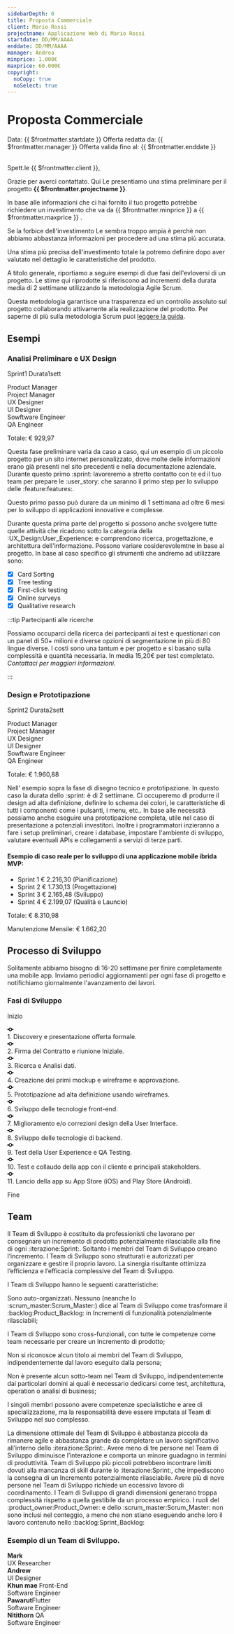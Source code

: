 ```yaml
---
sidebarDepth: 0
title: Proposta Commerciale
client: Mario Rossi
projectname: Applicazione Web di Mario Rossi
startdate: DD/MM/AAAA
enddate: DD/MM/AAAA
manager: Andrea
minprice: 1.000€
maxprice: 60.000€
copyright:
  noCopy: true
  noSelect: true
---
```


# Proposta Commerciale

<div class="Header d-flex flex-justify-between">
<span class="Header-item text-center f6"> Data: {{ $frontmatter.startdate }} </span>
<span class="Header-item text-center f6"> Offerta redatta da: {{ $frontmatter.manager }} </span>
<span class="Header-item text-center f6"> Offerta valida fino al:  {{ $frontmatter.enddate }} </span>
</div><br>


Spett.le {{ $frontmatter.client }},

Grazie per averci contattato.
Qui Le presentiamo una stima preliminare per il progetto **{{ $frontmatter.projectname }}**.

In base alle informazioni che ci hai fornito il tuo progetto potrebbe richiedere un investimento che va da
<span title="minimum" class="Label bg-green">{{ $frontmatter.minprice }}</span> a <span title="maximum" class="Label bg-red">{{ $frontmatter.maxprice }}</span> .

Se la forbice dell'investimento Le sembra troppo ampia è perchè non abbiamo abbastanza informazioni per procedere ad una stima più accurata.

Una stima più precisa dell'investimento totale la potremo definire dopo aver valutato nel dettaglio le caratteristiche del prodotto.

A titolo generale, riportiamo a seguire esempi di due fasi dell'evloversi di un progetto.
Le stime qui riprodotte si riferiscono ad incrementi della durata media di 2 settimane utilizzando la metodologia Agile Scrum.

Questa metodologia garantisce una trasparenza ed un controllo assoluto sul progetto collaborando attivamente alla realizzazione del prodotto.
Per saperne di più sulla metodologia Scrum puoi [leggere la guida](/scrum/).


## Esempi

### Analisi Preliminare e UX Design

<div class="Box box-shadow my-4">
  <div class="Box-header">
    <p>
      <span class="f6-light text-small float-left">Sprint<span class="Counter ml-1">1</span></span>
      <span class="f6-light  text-small float-right">Durata<span class="Counter ml-1">1sett</span></span>
    </p>
</div>

<div class="Box-body py-4">
    <span class="text-small text-gray mr-2">Product Manager</span>
    <span class="Progress" style="width: 300px">
        <div class="bg-green" style="width: 80%"></div>
    </span>
    <span class="text-small text-gray mr-2">Project Manager</span>
    <span class="Progress" style="width: 300px">
        <div class="bg-green" style="width: 30%"></div>
    </span>
    <span class="text-small text-gray mr-2">UX Designer</span>
    <span class="Progress" style="width: 300px">
        <div class="bg-green" style="width: 100%"></div>
    </span>
        <span class="text-small text-gray mr-2">UI Designer</span>
    <span class="Progress" style="width: 300px">
        <div class="bg-green" style="width: 20%"></div>
    </span>
    <span class="text-small text-gray mr-2">Sowftware Engineer</span>
    <span class="Progress" style="width: 300px">
        <div class="bg-green" style="width: 10%"></div>
    </span>
    <span class="text-small text-gray mr-2">QA Engineer</span>
    <span class="Progress" style="width: 300px">
        <div class="bg-green" style="width: 15%"></div>
    </span>
</div>
<div class="Box-footer text-right">
    <p class="Label Label--outline">Totale:  € 929,97</p>
  </div>
</div>

Questa fase preliminare varia da caso a caso, qui un esempio di un piccolo progetto per un sito internet personalizzato, dove molte delle informazioni erano già presenti nel sito precedenti e nella documentazione aziendale. Durante questo primo :sprint: lavoreremo a stretto contatto con te ed il tuo team per prepare le :user_story: che saranno il primo step per lo sviluppo delle :feature:features:.

Questo primo passo può durare da un minimo di 1 settimana ad oltre 6 mesi per lo sviluppo di applicazioni innovative e complesse.

Durante questa prima parte del progetto si possono anche svolgere tutte quelle attività che ricadono sotto la categoria della :UX_Design:User_Experience: e comprendono ricerca, progettazione, e architettura dell'informazione. Possono variare cosiderevolemtne in base al progetto. In base al caso specifico gli strumenti che andremo ad utilizzare sono:

- [x] Card Sorting
- [x] Tree testing
- [x] First-click testing
- [x] Online surveys
- [x] Qualitative research

:::tip Partecipanti alle ricerche

Possiamo occuparci della ricerca dei partecipanti ai test e questionari con un panel di 50+ milioni e diverse opzioni di segmentazione in più di 80 lingue diverse. I costi sono una tantum e per progetto e si basano sulla complessità e quantità necessaria. In media 15,20€ per test completato. _Contattaci per maggiori informazioni_.

:::

### Design e Prototipazione

<div class="Box box-shadow my-4">
  <div class="Box-header">
    <p><span class="f6-light text-small float-left">Sprint<span class="Counter ml-1">2</span></span>
    <span class="f6-light  text-small float-right">Durata<span class="Counter ml-1">2sett</span></span></p>
  </div>
  <div class="Box-body py-4">
      <span class="text-small text-gray mr-2">Product Manager</span>
      <span class="Progress" style="width: 300px">
          <div class="bg-green" style="width: 20%"></div>
      </span>
      <span class="text-small text-gray mr-2">Project Manager</span>
      <span class="Progress" style="width: 300px">
          <div class="bg-green" style="width: 50%"></div>
      </span>
      <span class="text-small text-gray mr-2">UX Designer</span>
      <span class="Progress" style="width: 300px">
          <div class="bg-green" style="width: 20%"></div>
      </span>
          <span class="text-small text-gray mr-2">UI Designer</span>
      <span class="Progress" style="width: 300px">
          <div class="bg-green" style="width: 100%"></div>
      </span>
      <span class="text-small text-gray mr-2">Sowftware Engineer</span>
      <span class="Progress" style="width: 300px">
          <div class="bg-green" style="width: 5%"></div>
      </span>
      <span class="text-small text-gray mr-2">QA Engineer</span>
      <span class="Progress" style="width: 300px">
          <div class="bg-green" style="width: 15%"></div>
      </span>
    <div class="Box-footer text-right">
      <p class="Label Label--outline">Totale:   € 1.960,88</p>
    </div>
  </div>
</div>

Nell' esempio sopra la fase di disegno tecnico e prototipazione. In questo caso la durata dello :sprint: è di 2 settimane. Ci occuperemo di produrre il design ad alta definizione, definire lo schema dei colori, le caratteristiche di tutti i componenti come i pulsanti, i menu, etc.. In base alle necessità possiamo anche eseguire una prototipazione completa, utile nel caso di presentazione a potenziali investitori. Inoltre i programmatori inzieranno a fare i setup preliminari, creare i database, impostare l'ambiente di sviluppo, valutare eventuali APIs e collegamenti a servizi di terze parti.

#### Esempio di caso reale per lo sviluppo di una applicazione mobile ibrida MVP:

<div class="Box box-shadow my-4">
    <ul>
      <li class="Box-row">
        <span title="Label: dark gray label" class="Label Label--gray float-right">Sprint 1</span>
        <span class="text-small text-gray">€ 2.216,30 (Pianificazione)</span>
      </li>
      <li class="Box-row">
      <span title="Label: dark gray label" class="Label Label--gray float-right">Sprint 2</span>
        <span class="text-small text-gray">€ 1.730,13 (Progettazione)</span>
      </li>
      <li class="Box-row">
      <span title="Label: dark gray label" class="Label Label--gray float-right">Sprint 3</span>
        <span class="text-small text-gray">€ 2.165,48 (Sviluppo)</span>
      </li>
      <li class="Box-row">
      <span title="Label: dark gray label" class="Label Label--gray float-right">Sprint 4</span>
        <span class="text-small text-gray">€ 2.199,07 (Qualità e Launcio)</span>
      </li>
    </ul>
  <div class="Box-footer my-2">
    <p class="Label Label--outline">Totale:   € 8.310,98</p>
    <p class="Label Label--outline float-right">Manutenzione Mensile:	 € 1.662,20</p>
  </div>
</div>


## Processo di Sviluppo

Solitamente abbiamo bisogno di 16-20 settimane per finire completamente una mobile app.
Inviamo periodici aggiornamenti per ogni fase di progetto e notifichiamo giornalmente l'avanzamento dei lavori.

### Fasi di Sviluppo

<span class="Counter bg-green text-white">Inizio</span>

<div class="TimelineItem TimelineItem--condensed">
<div class="TimelineItem-badge">
<svg class="octicon octicon-git-commit" viewBox="0 0 14 16" version="1.1" width="14" height="16" aria-hidden="true">
<path fill-rule="evenodd" d="M10.86 7c-.45-1.72-2-3-3.86-3-1.86 0-3.41 1.28-3.86 3H0v2h3.14c.45 1.72 2 3 3.86 3 1.86 0 3.41-1.28 3.86-3H14V7h-3.14zM7 10.2c-1.22 0-2.2-.98-2.2-2.2 0-1.22.98-2.2 2.2-2.2 1.22 0 2.2.98 2.2 2.2 0 1.22-.98 2.2-2.2 2.2z"></path>
</svg>
</div>
<div class="TimelineItem-body">
1. Discovery e presentazione offerta formale.
</div>
</div>
<div class="TimelineItem TimelineItem--condensed">
<div class="TimelineItem-badge">
<svg class="octicon octicon-git-commit" viewBox="0 0 14 16" version="1.1" width="14" height="16" aria-hidden="true">
<path fill-rule="evenodd" d="M10.86 7c-.45-1.72-2-3-3.86-3-1.86 0-3.41 1.28-3.86 3H0v2h3.14c.45 1.72 2 3 3.86 3 1.86 0 3.41-1.28 3.86-3H14V7h-3.14zM7 10.2c-1.22 0-2.2-.98-2.2-2.2 0-1.22.98-2.2 2.2-2.2 1.22 0 2.2.98 2.2 2.2 0 1.22-.98 2.2-2.2 2.2z"></path>
</svg>
</div>
<div class="TimelineItem-body">
2. Firma del Contratto e riunione Iniziale.
</div>
</div>
<div class="TimelineItem TimelineItem--condensed">
<div class="TimelineItem-badge">
<svg class="octicon octicon-git-commit" viewBox="0 0 14 16" version="1.1" width="14" height="16" aria-hidden="true">
<path fill-rule="evenodd" d="M10.86 7c-.45-1.72-2-3-3.86-3-1.86 0-3.41 1.28-3.86 3H0v2h3.14c.45 1.72 2 3 3.86 3 1.86 0 3.41-1.28 3.86-3H14V7h-3.14zM7 10.2c-1.22 0-2.2-.98-2.2-2.2 0-1.22.98-2.2 2.2-2.2 1.22 0 2.2.98 2.2 2.2 0 1.22-.98 2.2-2.2 2.2z"></path>
</svg>
</div>
<div class="TimelineItem-body">
3. Ricerca e Analisi dati.
</div>
</div>
<div class="TimelineItem TimelineItem--condensed">
<div class="TimelineItem-badge">
<svg class="octicon octicon-git-commit" viewBox="0 0 14 16" version="1.1" width="14" height="16" aria-hidden="true">
<path fill-rule="evenodd" d="M10.86 7c-.45-1.72-2-3-3.86-3-1.86 0-3.41 1.28-3.86 3H0v2h3.14c.45 1.72 2 3 3.86 3 1.86 0 3.41-1.28 3.86-3H14V7h-3.14zM7 10.2c-1.22 0-2.2-.98-2.2-2.2 0-1.22.98-2.2 2.2-2.2 1.22 0 2.2.98 2.2 2.2 0 1.22-.98 2.2-2.2 2.2z"></path>
</svg>
</div>
<div class="TimelineItem-body">
4. Creazione dei primi mockup e wireframe e approvazione.
</div>
</div>
<div class="TimelineItem TimelineItem--condensed">
<div class="TimelineItem-badge">
<svg class="octicon octicon-git-commit" viewBox="0 0 14 16" version="1.1" width="14" height="16" aria-hidden="true">
<path fill-rule="evenodd" d="M10.86 7c-.45-1.72-2-3-3.86-3-1.86 0-3.41 1.28-3.86 3H0v2h3.14c.45 1.72 2 3 3.86 3 1.86 0 3.41-1.28 3.86-3H14V7h-3.14zM7 10.2c-1.22 0-2.2-.98-2.2-2.2 0-1.22.98-2.2 2.2-2.2 1.22 0 2.2.98 2.2 2.2 0 1.22-.98 2.2-2.2 2.2z"></path>
</svg>
</div>
<div class="TimelineItem-body">
5.  Prototipazione ad alta definizione usando wireframes.
</div>
</div>
<div class="TimelineItem TimelineItem--condensed">
<div class="TimelineItem-badge">
<svg class="octicon octicon-git-commit" viewBox="0 0 14 16" version="1.1" width="14" height="16" aria-hidden="true">
<path fill-rule="evenodd" d="M10.86 7c-.45-1.72-2-3-3.86-3-1.86 0-3.41 1.28-3.86 3H0v2h3.14c.45 1.72 2 3 3.86 3 1.86 0 3.41-1.28 3.86-3H14V7h-3.14zM7 10.2c-1.22 0-2.2-.98-2.2-2.2 0-1.22.98-2.2 2.2-2.2 1.22 0 2.2.98 2.2 2.2 0 1.22-.98 2.2-2.2 2.2z"></path>
</svg>
</div>
<div class="TimelineItem-body">
6. Sviluppo delle tecnologie front-end.
</div>
</div>
<div class="TimelineItem TimelineItem--condensed">
<div class="TimelineItem-badge">
<svg class="octicon octicon-git-commit" viewBox="0 0 14 16" version="1.1" width="14" height="16" aria-hidden="true">
<path fill-rule="evenodd" d="M10.86 7c-.45-1.72-2-3-3.86-3-1.86 0-3.41 1.28-3.86 3H0v2h3.14c.45 1.72 2 3 3.86 3 1.86 0 3.41-1.28 3.86-3H14V7h-3.14zM7 10.2c-1.22 0-2.2-.98-2.2-2.2 0-1.22.98-2.2 2.2-2.2 1.22 0 2.2.98 2.2 2.2 0 1.22-.98 2.2-2.2 2.2z"></path>
</svg>
</div>
<div class="TimelineItem-body">
7. Miglioramento e/o correzioni design della User Interface.
</div>
</div>
<div class="TimelineItem TimelineItem--condensed">
<div class="TimelineItem-badge">
<svg class="octicon octicon-git-commit" viewBox="0 0 14 16" version="1.1" width="14" height="16" aria-hidden="true">
<path fill-rule="evenodd" d="M10.86 7c-.45-1.72-2-3-3.86-3-1.86 0-3.41 1.28-3.86 3H0v2h3.14c.45 1.72 2 3 3.86 3 1.86 0 3.41-1.28 3.86-3H14V7h-3.14zM7 10.2c-1.22 0-2.2-.98-2.2-2.2 0-1.22.98-2.2 2.2-2.2 1.22 0 2.2.98 2.2 2.2 0 1.22-.98 2.2-2.2 2.2z"></path>
</svg>
</div>
<div class="TimelineItem-body">
8. Sviluppo delle tecnologie di backend.
</div>
</div>
<div class="TimelineItem TimelineItem--condensed">
<div class="TimelineItem-badge">
<svg class="octicon octicon-git-commit" viewBox="0 0 14 16" version="1.1" width="14" height="16" aria-hidden="true">
<path fill-rule="evenodd" d="M10.86 7c-.45-1.72-2-3-3.86-3-1.86 0-3.41 1.28-3.86 3H0v2h3.14c.45 1.72 2 3 3.86 3 1.86 0 3.41-1.28 3.86-3H14V7h-3.14zM7 10.2c-1.22 0-2.2-.98-2.2-2.2 0-1.22.98-2.2 2.2-2.2 1.22 0 2.2.98 2.2 2.2 0 1.22-.98 2.2-2.2 2.2z"></path>
</svg>
</div>
<div class="TimelineItem-body">
9. Test della User Experience e QA Testing.
</div>
</div>
<div class="TimelineItem TimelineItem--condensed">
<div class="TimelineItem-badge">
<svg class="octicon octicon-git-commit" viewBox="0 0 14 16" version="1.1" width="14" height="16" aria-hidden="true">
<path fill-rule="evenodd" d="M10.86 7c-.45-1.72-2-3-3.86-3-1.86 0-3.41 1.28-3.86 3H0v2h3.14c.45 1.72 2 3 3.86 3 1.86 0 3.41-1.28 3.86-3H14V7h-3.14zM7 10.2c-1.22 0-2.2-.98-2.2-2.2 0-1.22.98-2.2 2.2-2.2 1.22 0 2.2.98 2.2 2.2 0 1.22-.98 2.2-2.2 2.2z"></path>
</svg>
</div>
<div class="TimelineItem-body">
10. Test e collaudo della app con il cliente e principali stakeholders.
</div>
</div>
<div class="TimelineItem TimelineItem--condensed">
<div class="TimelineItem-badge">
<svg class="octicon octicon-git-commit" viewBox="0 0 14 16" version="1.1" width="14" height="16" aria-hidden="true">
<path fill-rule="evenodd" d="M10.86 7c-.45-1.72-2-3-3.86-3-1.86 0-3.41 1.28-3.86 3H0v2h3.14c.45 1.72 2 3 3.86 3 1.86 0 3.41-1.28 3.86-3H14V7h-3.14zM7 10.2c-1.22 0-2.2-.98-2.2-2.2 0-1.22.98-2.2 2.2-2.2 1.22 0 2.2.98 2.2 2.2 0 1.22-.98 2.2-2.2 2.2z"></path>
</svg>
</div>
<div class="TimelineItem-body">
11. Lancio della app su App Store (iOS) and Play Store (Android).
</div>
</div>

<span class="Counter bg-red text-white">Fine</span>

## Team

Il Team di Sviluppo è costituito da professionisti che lavorano per consegnare un incremento di prodotto potenzialmente rilasciabile alla fine di ogni :iterazione:Sprint:. Soltanto i membri del Team di Sviluppo creano l’incremento. I Team di Sviluppo sono strutturati e autorizzati per organizzare e gestire il proprio lavoro. La sinergia risultante ottimizza l’efficienza e l’efficacia complessive del Team di Sviluppo.

I Team di Sviluppo hanno le seguenti caratteristiche:

Sono auto-organizzati. Nessuno (neanche lo :scrum_master:Scrum_Master:) dice al Team di Sviluppo come trasformare il :backlog:Product_Backlog: in Incrementi di funzionalità potenzialmente rilasciabili;

I Team di Sviluppo sono cross-funzionali, con tutte le competenze come team necessarie per creare un Incremento di prodotto;

Non si riconosce alcun titolo ai membri del Team di Sviluppo, indipendentemente dal lavoro eseguito dalla persona;

Non è presente alcun sotto-team nel Team di Sviluppo, indipendentemente dai particolari domini ai quali è necessario dedicarsi come test, architettura, operation o analisi di business;

I singoli membri possono avere competenze specialistiche e aree di specializzazione, ma la responsabilità deve essere imputata al Team di Sviluppo nel suo complesso.

La dimensione ottimale del Team di Sviluppo è abbastanza piccola da rimanere agile e abbastanza grande da completare un lavoro significativo all’interno dello :iterazione:Sprint:. Avere meno di tre persone nel Team di Sviluppo diminuisce l’interazione e comporta un minore guadagno in termini di produttività. Team di Sviluppo più piccoli potrebbero incontrare limiti dovuti alla mancanza di skill durante lo :iterazione:Sprint:, che impediscono la consegna di un Incremento potenzialmente rilasciabile. Avere più di nove persone nel Team di Sviluppo richiede un eccessivo lavoro di coordinamento. I Team di Sviluppo di grandi dimensioni generano troppa complessità rispetto a quella gestibile da un processo empirico. I ruoli del :product_owner:Product_Owner: e dello :scrum_master:Scrum_Master: non sono inclusi nel conteggio, a meno che non stiano eseguendo anche loro il lavoro contenuto nello :backlog:Sprint_Backlog:

### Esempio di un Team di Sviluppo.

<div class="Box Box--condensed  my-6">
  <div class="Box-row d-flex flex-items-center">
    <div class="flex-auto">
      <strong>Mark</strong>
      <div class="text-small text-gray-light">
        UX Researcher
      </div>
    </div>
  </div>
  <div class="Box-row d-flex flex-items-center">
    <div class="flex-auto">
      <strong>Andrew</strong>
      <div class="text-small text-gray-light">
        UI Designer
      </div>
    </div>
  </div>
  <div class="Box-row d-flex flex-items-center">
    <div class="flex-auto">
      <strong>Khun mae</strong> <span class="Label bg-gray text-gray px-2 float-right">Front-End</span> 
      <div class="text-small text-gray-light">
        Software Engineer
      </div>
    </div>
  </div>
    <div class="Box-row d-flex flex-items-center">
    <div class="flex-auto">
      <strong>Pawarut</strong><span class="Label bg-gray text-gray px-2 float-right">Flutter</span>
      <div class="text-small text-gray-light">
        Software Engineer
      </div>
    </div>
  </div>
      <div class="Box-row d-flex flex-items-center">
    <div class="flex-auto">
      <strong>Nitithorn</strong> <span class="Label bg-gray text-gray px-2 float-right">QA</span>
      <div class="text-small text-gray-light">
        Software Engineer
      </div>
    </div>
  </div>
</div>
